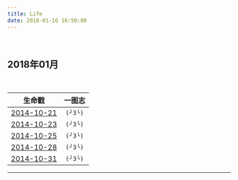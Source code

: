 ```yaml
---
title: Life
date: 2018-01-16 16:50:00
---
```

&nbsp;&nbsp;

<div class='lifelog'>
  <h2 id="section-1">2018年01月</h2>
	<table>
	  <thead>
		<tr>
		  <th style="text-align: center">生命戳</th>
		  <th style="text-align: center">一图志</th>
		</tr>
	  </thead>
	  <tbody>
		<tr>
		  <td style="text-align: center"><a href="something/2018/2018-01-19-python 函数.md">2014-10-21</a></td>
		  <td style="text-align: center"><code class="highlighter-rouge">(╯3╰)</code></td>
		</tr>
		<tr>
		  <td style="text-align: center"><a href="/life/2014/10/2014-10-23.html">2014-10-23</a></td>
		  <td style="text-align: center"><code class="highlighter-rouge">(╯3╰)</code></td>
		</tr>
		<tr>
		  <td style="text-align: center"><a href="/life/2014/10/2014-10-25.html">2014-10-25</a></td>
		  <td style="text-align: center"><code class="highlighter-rouge">(╯3╰)</code></td>
		</tr>
		<tr>
		  <td style="text-align: center"><a href="/life/2014/10/2014-10-28.html">2014-10-28</a></td>
		  <td style="text-align: center"><code class="highlighter-rouge">(╯3╰)</code></td>
		</tr>
		<tr>
		  <td style="text-align: center"><a href="/life/2014/10/2014-10-31.html">2014-10-31</a></td>
		  <td style="text-align: center"><code class="highlighter-rouge">(╯3╰)</code></td>
		</tr>
	  </tbody>
	</table>
</div>

******
